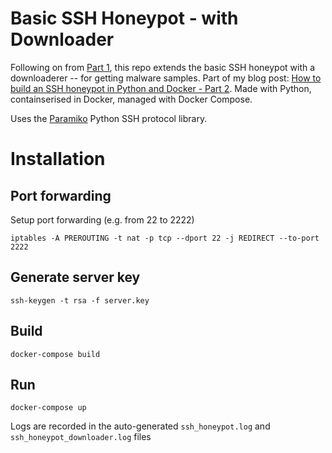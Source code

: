 # Basic SSH Honeypot - with Downloader
Following on from [Part 1](https://github.com/sjbell/basic_ssh_honeypot), this repo extends the basic SSH honeypot with a downloaderer -- for getting malware samples. Part of my blog post: [How to build an SSH honeypot in Python and Docker - Part 2](https://securehoney.net/blog/how-to-build-an-ssh-honeypot-in-python-and-docker-part-2.html). Made with Python, containserised in Docker, managed with Docker Compose.

Uses the [Paramiko](https://github.com/paramiko/paramiko) Python SSH protocol library.

# Installation

## Port forwarding
Setup port forwarding (e.g. from 22 to 2222)

```
iptables -A PREROUTING -t nat -p tcp --dport 22 -j REDIRECT --to-port 2222
```

## Generate server key
```
ssh-keygen -t rsa -f server.key
```
## Build
```
docker-compose build
```
## Run
```
docker-compose up
```
Logs are recorded in the auto-generated ```ssh_honeypot.log``` and ```ssh_honeypot_downloader.log``` files
